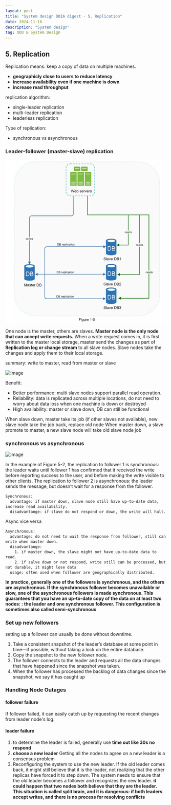 ```yaml
---
layout: post
title: "System design DDIA digest - 5. Replication"
date: 2024-11-16
description: "System design"
tag: OOD & System Design
---
```


## 5. Replication

Replication means: keep a copy of data on multiple machines.

- **geographicly close to users to reduce latency**
- **increase availability even if one machine is down**
- **increase read throughput**

replication algorithm:

- single-leader replication
- multi-leader replication
- leaderless replication

Type of replication:

- synchronous vs asynchronous

### Leader-follower (master-slave) replication

<img src="/images/System-Design/DB_replication.png">

One node is the master, others are slaves. **Master node is the only node that can accept write requests.** When a write request comes in, it is first written to the master local storage, master send the changes as part of **Replication log or change stream** to all slave nodes. Slave nodes take the changes and apply them to their local storage.

summary:
write to master, read from master or slave

![image](https://github.com/user-attachments/assets/83b2b00f-d05f-488b-9131-ae0f9dd88d35)


Benefit:

- Better performance: multi slave nodes support parallel read operation.
- Reliability: data is replicated across multiple locations, do not need to worry about data loss when one machine is down or destroyed
- High availability: master or slave down, DB can still be functional

When slave down, master take its job (if other slaves not available), new slave node take the job back, replace old node
When master down, a slave promote to master, a new slave node will take old slave node job

### synchronous vs asynchronous

![image](https://github.com/user-attachments/assets/d08bf40b-4c6f-4eca-94b9-09c36e2db37d)

 In the example of Figure 5-2, the replication to follower 1 is synchronous: the leader waits until follower 1 has confirmed that it received the write before reporting success to the user, and before making the write visible to other clients. The replication to follower 2 is asynchronous: the leader sends the message, but doesn’t wait for a response from the follower.

```
Synchronous:
  advantage: if master down, slave node still have up-to-date data, increase read availability.
  disadvantange: if slave do not respond or down, the write will halt.
```

Async vice versa

```
Asynchronous:
  advantage: do not need to wait the response from follower, still can write when master down.
  disadvantange:
    1. if master down, the slave might not have up-to-date data to read.
    2. if salve down or not respond, write still can be processed, but not durable, it might lose data
  usage: often used when follower are geographically distributed.
```

**In practice, generally one of the followers is synchronous, and the others are asynchronous. If the synchronous follower becomes unavailable or slow, one of the asynchronous followers is made synchronous. This guarantees that you have an up-to-date copy of the data on at least two nodes: : the leader and one synchronous follower. This configuration is sometimes also called semi-synchronous**

### Set up new followers

setting up a follower can usually be done without downtime.

1. Take a consistent snapshot of the leader’s database at some point in time—if possible, without taking a lock on the entire database.
2. Copy the snapshot to the new follower node.
3. The follower connects to the leader and requests all the data changes that have happened since the snapshot was taken.
4. When the follower has processed the backlog of data changes since the snapshot, we say it has caught up

### Handling Node Outages

#### follower failure

If follower failed, it can easily catch up by requesting the recent changes from leader node's log.

#### leader failure

1. to determine the leader is failed, generally use **time out like 30s no respond**
2. **choose a new leader** Getting all the nodes to agree on a new leader is a consensus problem
3. Reconfiguring the system to use the new leader. If the old leader comes back, it might still believe that it is the leader, not realizing that the other replicas have forced it to step down. The system needs to ensure that the old leader becomes a follower and recognizes the new leader. **it could happen that two nodes both believe that they are the leader. This situation is called split brain, and it is dangerous: if both leaders accept writes, and there is no process for resolving conflicts**

